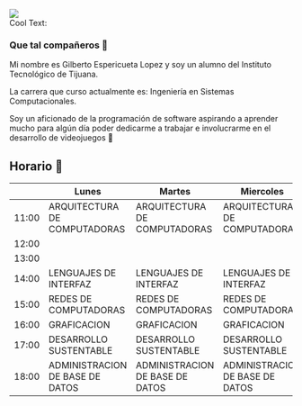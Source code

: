 ![](https://images.cooltext.com/5548434.png)
<br>
<a href="http://cooltext.com" target="_top"><img src="https://cooltext.com/images/ct_pixel.gif" width="70" height="15" alt="Cool Text: Logo and Graphics Generator" border="0" /></a>


### Que tal compañeros 👋

Mi nombre es Gilberto Espericueta Lopez y soy un alumno del Instituto Tecnológico de Tijuana.

La carrera que curso actualmente es: Ingeniería en Sistemas Computacionales. 

Soy un aficionado de la programación de software aspirando a aprender mucho para algún día poder
dedicarme a trabajar e involucrarme en el desarrollo de videojuegos 👾
 
 ## Horario 📅

|       | Lunes                           | Martes                          | Miercoles                       | Jueves                          | Viernes                         |
|-------|---------------------------------|---------------------------------|---------------------------------|---------------------------------|---------------------------------|
| 11:00 |   ARQUITECTURA DE COMPUTADORAS  |   ARQUITECTURA DE COMPUTADORAS  |   ARQUITECTURA DE COMPUTADORAS  |   ARQUITECTURA DE COMPUTADORAS  |   ARQUITECTURA DE COMPUTADORAS  |
| 12:00 |                                 |                                 |                                 |                                 |                                 |
| 13:00 |                                 |                                 |                                 |                                 |                                 |
| 14:00 |      LENGUAJES DE INTERFAZ      |      LENGUAJES DE INTERFAZ      |      LENGUAJES DE INTERFAZ      |      LENGUAJES DE INTERFAZ      |                                 |
| 15:00 |      REDES DE COMPUTADORAS      |      REDES DE COMPUTADORAS      |      REDES DE COMPUTADORAS      |      REDES DE COMPUTADORAS      |      REDES DE COMPUTADORAS      |
| 16:00 |           GRAFICACION           |           GRAFICACION           |           GRAFICACION           |           GRAFICACION           |                                 |
| 17:00 |      DESARROLLO SUSTENTABLE     |      DESARROLLO SUSTENTABLE     |      DESARROLLO SUSTENTABLE     |      DESARROLLO SUSTENTABLE     |      DESARROLLO SUSTENTABLE     |
| 18:00 | ADMINISTRACION DE BASE DE DATOS | ADMINISTRACION DE BASE DE DATOS | ADMINISTRACION DE BASE DE DATOS | ADMINISTRACION DE BASE DE DATOS | ADMINISTRACION DE BASE DE DATOS |
